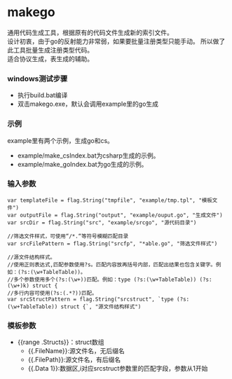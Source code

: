 # makego 
通用代码生成工具，根据原有的代码文件生成新的索引文件。   
设计初衷，由于go的反射能力非常弱，如果要批量注册类型只能手动。 所以做了此工具批量生成注册类型代码。   
适合协议生成，表生成的辅助。


### windows测试步骤
- 执行build.bat编译
- 双击makego.exe，默认会调用example里的go生成

### 示例
example里有两个示例，生成go和cs。
- example/make_csIndex.bat为csharp生成的示例。
- example/make_goIndex.bat为go生成的示例。

### 输入参数
```
var templateFile = flag.String("tmpfile", "example/tmp.tpl", "模板文件")
var outputFile = flag.String("output", "example/ouput.go", "生成文件")
var srcDir = flag.String("src", "example/srcgo", "源代码目录")

//筛选文件样式，可使用“/*.“等符号模糊匹配目录
var srcFilePattern = flag.String("srcfp", "*able.go", "筛选文件样式")

//源文件结构样式。
//使用正则表达式,匹配参数使用?s。匹配内容放再括号内部，匹配出结果也包含关键字。例如：(?s:(\w+TableTable))。
//多个参数使用多个(?s:(\w+))匹配。例如：type (?s:(\w+TableTable)) (?s:(\w+)k) struct {
//多行内容可使用(?s:(.*?))匹配。
var srcStructPattern = flag.String("srcstruct", `type (?s:(\w+TableTable)) struct {`, "源文件结构样式")
```

### 模板参数
- {{range .Structs}}：struct数组
  - {{.FileName}}:源文件名，无后缀名
  - {{.FilePath}}:源文件名，有后缀名
  - {{.Data 1}}:数据区,i对应srcstruct参数里的匹配字段，参数从1开始